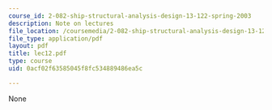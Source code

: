 ```yaml
---
course_id: 2-082-ship-structural-analysis-design-13-122-spring-2003
description: Note on lectures
file_location: /coursemedia/2-082-ship-structural-analysis-design-13-122-spring-2003/0acf02f63585045f8fc534889486ea5c_lec12.pdf
file_type: application/pdf
layout: pdf
title: lec12.pdf
type: course
uid: 0acf02f63585045f8fc534889486ea5c

---
```

None